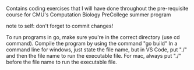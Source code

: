 Contains coding exercises that I will have done throughout the pre-requisite course for CMU's Computation Biology PreCollege summer program

note to self: don't forget to commit changes!

To run programs in go, make sure you're in the correct directory (use cd command).
Compile the program by using the command "go build"
In a command line for windows, just state the file name, but in VS Code, put "./" and then the file name to run the executable file.
For mac, always put "./" before the file name to run the executable file.